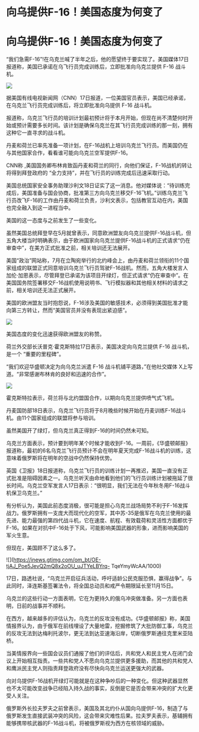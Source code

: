 # 向乌提供F-16！美国态度为何变了

# 向乌提供F-16！美国态度为何变了

“我们急需F-16”!在乌克兰喊了半年之后，他的愿望终于要实现了。美国媒体17日报道称，美国已承诺在乌飞行员完成训练后，立即批准向乌克兰提供 F-16
战斗机。

![](https://inews.gtimg.com/om_bt/O9u7WwjLKp892ys74zql9BDOZvGD9-ODPIHQYUkrT9bvkAA/1000)

据美国有线电视新闻网（CNN）17日报道，一位美国官员表示，美国已经承诺，在乌克兰飞行员完成训练后，将立即批准向乌提供 F-16 战斗机。

报道称，乌克兰飞行员的培训计划最初预计将于本月开始，但现在尚不清楚何时开始或预计需要多长时间。该计划是确保乌克兰在其飞行员完成训练的那一刻，拥有这种它一直寻求的战斗机。

丹麦和荷兰已率先准备一项计划，在F-16战机上培训乌克兰飞行员。而美国仍在与其他国家合作，看看谁可能向乌克兰空军提供F-16。

CNN称 ,美国国务卿布林肯致函丹麦和荷兰的同行，向他们保证，F-16战机的转让将得到拜登政府的 “全力支持”，并在飞行员的训练完成后迅速采取行动。

美国总统国家安全事务助理沙利文18日证实了这一消息。他对媒体说：“待训练完成后，美国准备与国会协商，批准第三方向乌克兰移交F-16飞机。”训练乌克兰飞行员改飞F-16的工作由丹麦和荷兰负责，沙利文表示，包括教官互动在内，美国也完全融入到这一进程当中。

美国的这一态度与之前发生了一些变化。

虽然美国总统拜登早在5月就曾表示，同意欧洲盟友向乌克兰提供F-16战斗机，但五角大楼当时明确表示，由于欧洲国家向乌克兰提供F-16战斗机的正式请求“仍在审查中”，在美方正式批准之前，相关培训还无法展开。

美国“政治”网站称，7月在立陶宛举行的北约峰会上，由丹麦和荷兰领衔的11个国家组成的联盟正式同意培训乌克兰飞行员驾驶F-16战机。然而，五角大楼发言人加伦·加恩表示，尽管拜登已承诺为该项目开绿灯，但正式请求“仍在审查中”。在美国国务院签署移交F-16战机使用说明书、飞行模拟器和其他相关材料的请求之前，相关培训还无法正式展开。

美国的欧洲盟友当时抱怨说，F-16涉及美国的敏感技术，必须得到美国批准才能向第三方转让，然而“美国官员并没有表现出紧迫感”。

![](https://inews.gtimg.com/om_bt/O0ZCib8Sl5BuhCQ4vMSKriVeRsWuF-0fADVasoj1oAF3oAA/1000)

美国态度的变化迅速获得欧洲盟友的称赞。

荷兰外交部长沃普克·霍克斯特拉17日表示，美国决定向乌克兰提供 F-16 战斗机，是一个 “重要的里程碑”。

“我们欢迎华盛顿决定为向乌克兰派遣 F-16 战斗机铺平道路，”在他社交媒体 X上写道。“非常感谢布林肯的良好和迅速的合作”。

![](https://inews.gtimg.com/om_bt/OvwNIRPg7u5rXd_0Yu3hYrI_NcZK2lEKxISY7bL3Y35igAA/1000)

霍克斯特拉表示，荷兰将与北约盟国合作，以期向乌克兰提供喷气式飞机。

丹麦国防部18日表示，乌克兰飞行员将于8月晚些时候开始在丹麦训练F-16战斗机。由11个国家组成的联盟将参与培训。

虽然美国开了绿灯，但乌克兰真正得到F-16的时间仍然未可知。

乌克兰方面表示，预计要到明年某个时候才能收到F-16。一周前，《华盛顿邮报》报道称，最初的6名乌克兰飞行员预计不会在明年夏天完成F-16战斗机的训练，这意味着俄罗斯将在明年的空战中仍然保持优势。

英国《卫报》18日报道称，乌克兰飞行员的训练计划一再推迟，美国一直没有正式批准是阻碍因素之一。乌克兰听天由命地看到他们的飞行员训练计划被拖延了很长时间。乌克兰空军发言人17日表示：“很明显，我们无法在今年秋冬用F-16战斗机保卫乌克兰。”

有分析认为，美国此前态度消极，很可能是担心乌克兰战场局势不利于F-16发挥战力。俄罗斯拥有一支庞大而现代化的空军，其中苏-35是俄军在乌克兰使用的最先进、能力最强的第四代战斗机，它在速度、航程、有效载荷和灵活性方面都优于F-16。如果在对抗中F-16处于下风，可能影响美国武器的形象，进而影响美国的军火生意。

但现在，美国顾不了这么多了。

![](https://inews.gtimg.com/om_bt/OE-tjAJ_Poe5JevQ2mQ8x2oOU_uJTYeLBYrq-
TqeYmyWcAA/1000)

17日，路透社说，“乌克兰开启征兵活动，呼吁适龄公民克服恐惧，赢得战争”。与此同时，泽连斯基签署法令，将全国总动员和戒严令期限延长至11月15日。

乌克兰的这些行动一方面表明，它在为更持久的俄乌冲突做准备。另一方面也表明，日前的战事并不顺利。

在西方，越来越多的评估认为，乌克兰的反攻没有成功。《华盛顿邮报》称，美国情报界认为，由于俄军在前线埋设了大量地雷，挖掘修筑了大批防御工事，乌克兰的反攻无法到达梅利托波尔，更无法到达亚速海沿岸，切断俄罗斯通往克里米亚陆桥。

当美情报界向一些国会议员们通报了他们的评估后，共和党人和民主党人在闭门会议上开始相互指责。一些共和党人不愿向乌克兰提供更多援助，而其他的共和党人和鹰派民主党人则指责拜登政府没有尽快向乌克兰运送更强大的武器。

向对乌提供F-16战机开绿灯可能就是在这种争吵后的一种变化。但这种武器显然也不太可能改变战争已经陷入持久战的事实，反倒是它是否会带来冲突的扩大化更受人关注。

俄罗斯外长拉夫罗夫之前曾表示，美国及其北约仆从国向乌提供F-16，制造了与俄罗斯发生直接武装冲突的风险，这会带来灾难性后果。拉夫罗夫表示，基辅拥有能够携带核武器的F-16战斗机，将被俄罗斯视为西方在核领域的威胁。

